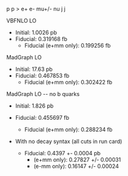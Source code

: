p p > e+ e- mu+/- nu j j

VBFNLO LO
* Initial: 1.0026 pb
* Fiducial: 0.319168 fb
   * Fiducial (e+mm only): 0.199256 fb

MadGraph LO
* Initial: 17.63 pb
* Fiducial: 0.467853 fb
   * Fiducial (e+mm only): 0.302422 fb

MadGraph LO -- no b quarks
* Initial: 1.826 pb
* Fiducial: 0.455697 fb
    * Fiducial (e+mm only): 0.288234 fb 

* With no decay syntax (all cuts in run card)
    * Fiducial: 0.4397 +- 0.0004 pb
        * (e+mm only): 0.27827 +/- 0.00031
        * (e-mm only): 0.16147 +/- 0.00024

